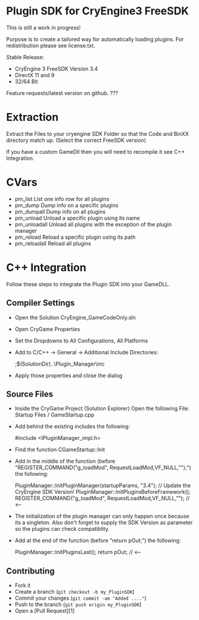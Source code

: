 Plugin SDK for CryEngine3 FreeSDK
=====================================
This is still a work in progress!

Purpose is to create a tailored way for automatically loading plugins.
For redistribution please see license.txt.

Stable Release:
* CryEngine 3 FreeSDK Version 3.4
* DirectX 11 and 9
* 32/64 Bit

Feature requests/latest version on github.
???

Extraction
==========
Extract the Files to your cryengine SDK Folder
so that the Code and BinXX directory match up.
(Select the correct FreeSDK version)

If you have a custom GameDll then you will need
to recompile it see C++ Integration.

CVars
=====
* pm_list
  List one info row for all plugins
* pm_dump
  Dump info on a specific plugins
* pm_dumpall
  Dump info on all plugins
* pm_unload
  Unload a specific plugin using its name
* pm_unloadall
  Unload all plugins with the exception of the plugin manager
* pm_reload
  Reload a specific plugin using its path
* pm_reloadall
  Reload all plugins

C++ Integration
===============
Follow these steps to integrate the Plugin SDK into your GameDLL.

Compiler Settings
-----------------
* Open the Solution CryEngine_GameCodeOnly.sln
* Open CryGame Properties
* Set the Dropdowns to All Configurations, All Platforms
* Add to C/C++ -> General -> Additional Include Directories:

    ;$(SolutionDir)..\Plugin_Manager\inc

* Apply those properties and close the dialog

Source Files
------------
* Inside the CryGame Project (Solution Explorer)
  Open the following File: Startup Files / GameStartup.cpp
* Add behind the existing includes the following:

    #include <IPluginManager_impl.h>

* Find the function CGameStartup::Init
* Add in the middle of the function (before "REGISTER_COMMAND("g_loadMod", RequestLoadMod,VF_NULL,"");") the following:

	PluginManager::InitPluginManager(startupParams, "3.4"); // Update the CryEngine SDK Version!
	PluginManager::InitPluginsBeforeFramework();
    REGISTER_COMMAND("g_loadMod", RequestLoadMod,VF_NULL,""); // <--

* The initialization of the plugin manager can only happen once because its a singleton.
  Also don't forget to supply the SDK Version as parameter so the plugins can check compatiblity.
* Add at the end of the function (before "return pOut;") the following:

    PluginManager::InitPluginsLast();
    return pOut; // <--

Contributing
------------
* Fork it
* Create a branch (`git checkout -b my_PluginSDK`)
* Commit your changes (`git commit -am "Added ...."`)
* Push to the branch (`git push origin my_PluginSDK`)
* Open a [Pull Request][1]
